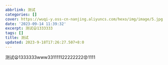 ```yaml
---
abbrlink: 测试
categories: []
cover: https://wuqi-y.oss-cn-nanjing.aliyuncs.com/hexo/img/image/5.jpg
date: '2023-09-14 11:39:32'
excerpt: 测试😦1333333 
tags: []
title: 测试
updated: 2023-9-18T17:26:27.507+8:0
---
```

测试😦1333333www331111122222222😡1111
